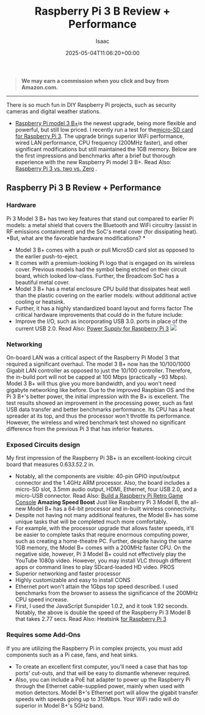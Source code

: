 ﻿---
author: Isaac
layout: post
title: Raspberry Pi 3 B Review + Performance
date: '2025-05-04T11:06:20+00:00'
categories:
- Raspberry Pi 3
tags: []
slug: /raspberry-pi-3-b-review/
lastmod: 2025-05-07T12:21:28+03:00
---
> **We may earn a commission when you click and buy from Amazon.com.**
>

---
There is so much fun in DIY Raspberry Pi projects, such as security cameras and digital weather stations.
- [Raspberry Pi model 3 B+](https://www.raspberrypi.org/products/raspberry-pi-3-model-b-plus/)is the newest upgrade, being more flexible and powerful, but still low priced. I recently run a test for the[micro-SD card for Raspberry Pi 3](https://pestpolicy.com/best-sd-card-for-raspberry-pi-3/).
The upgrade brings superior WiFi performance, wired LAN performance, CPU frequency (200MHz faster), and other significant modifications but still maintained the 1GB memory.
Below are the first impressions and benchmarks after a brief but thorough experience with the new Raspberry Pi model 3 B+. Read Also:
[Raspberry Pi 3 vs. two vs. Zero](https://pestpolicy.com/raspberry-pi-3-vs-2/)
.
## Raspberry Pi 3 B Review + Performance
### Hardware
Pi 3 Model 3 B+ has two key features that stand out compared to earlier Pi models: a metal shield that covers the Bluetooth and WiFi circuitry (assist in RF emissions containment) and the SoC's metal cover (for dissipating heat).
*But, what are the favorable hardware modifications? *
- Model 3 B+ comes with a push or pull MicroSD card slot as opposed to the earlier push-to-eject.
- It comes with a premium-looking Pi logo that is engaged on its wireless cover. Previous models had the symbol being etched on their circuit board, which looked low-class. Further, the Broadcom SoC has a beautiful metal cover.
- Model 3 B+ has a metal enclosure CPU build that dissipates heat well than the plastic covering on the earlier models: without additional active cooling or heatsink.
- Further, it has a highly standardized board layout and forms factor
The critical hardware improvements that could do in the future include:
- Improve the I/O, such as incorporating USB 3.0. ports in place of the current USB 2.0.
Read Also:
[Power Supply for Raspberry Pi 3](https://pestpolicy.com/best-power-supply-raspberry-pi-3/)
![](/assets/img/img/)
### Networking
On-board LAN was a critical aspect of the Raspberry Pi Model 3 that required a significant overhaul.
The model 3 B+ now has the 10/100/1000 Gigabit LAN controller as opposed to just the 10/100 controller. Therefore, the in-build port will not be capped at 100 Mbps (practically ~93 Mbps). Model 3 B+ will thus give you more bandwidth, and you won't need gigabyte networking like before.
Due to the improved Raspbian OS and the Pi 3 B+'s better power, the initial impression with the B+ is excellent.
The test results showed an improvement in the processing power, such as fast USB data transfer and better benchmarks performance.
Its CPU has a heat spreader at its top, and thus the processor won't throttle its performance. However, the wireless and wired benchmark test showed no significant difference from the previous Pi 3 that has inferior features.
### **Exposed Circuits design**
My first impression of the Raspberry Pi 3B+ is an excellent-looking circuit board that measures 0.63*3.5*2.2 in.
- Notably, all the components are visible: 40-pin GPIO input/output connector and the 1.4GHz ARM processor.
Also, the board includes a micro-SD slot, 3.5mm audio output, HDMI, Ethernet, four USB 2.0, and a micro-USB connector.
Read Also:
[Build a Raspberry Pi Retro Game Console](https://pestpolicy.com/how-to-build-a-raspberry-pi-retro-game-console/)
**Amazing Speed Boost**
Just like Raspberry Pi 3 Model B, the all-new Model B+ has a 64-bit processor and in-built wireless connectivity.
- Despite not having not many additional features, the Model B+ has some unique tasks that will be completed much more comfortably.
- For example, with the processor upgrade that allows faster speeds, it'll be easier to complete tasks that require enormous computing power, such as creating a home-theatre PC.
Further, despite having the same 1GB memory, the Model B+ comes with a 200MHz faster CPU.
On the negative side, however, Pi 3 Model B+ could not effectively play the YouTube 1080p video. However, you may install VLC through different apps or command lines to play SDcard-loaded HD video.
PROS
- Superior networking and faster processor
- Highly customizable and easy to install
CONS
- Ethernet port won't attain the 1Gbps top speed described.
I used benchmarks from the browser to assess the significance of the 200MHz CPU speed increase.
- First, I used the JavaScript Sunspider 1.0.2, and it took 1.92 seconds. Notably, the above is double the speed of the Raspberry Pi 3 Model B that takes 2.77 secs.
Read Also: Heatsink
[for Raspberry Pi 3](https://pestpolicy.com/best-heatsink-for-raspberry-pi-3/)
### **Requires some Add-Ons**
If you are utilizing the Raspberry Pi in complex projects, you must add components such as a Pi case, fans, and heat sinks.
- To create an excellent first computer, you'll need a case that has top ports' cut-outs, and that will be easy to dismantle whenever required.
- Also, you can include a PoE hat adapter to power up the Raspberry Pi through the Ethernet cable-supplied power, mainly when used with motion detectors.
Model B+'s Ethernet port will allow the gigabit transfer speeds with speeds going up to 315Mbps. Your WiFi radio will do superior in Model B+'s 5GHz band.